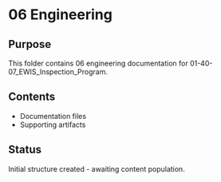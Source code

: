 # 06 Engineering

## Purpose
This folder contains 06 engineering documentation for 01-40-07_EWIS_Inspection_Program.

## Contents
- Documentation files
- Supporting artifacts

## Status
Initial structure created - awaiting content population.
